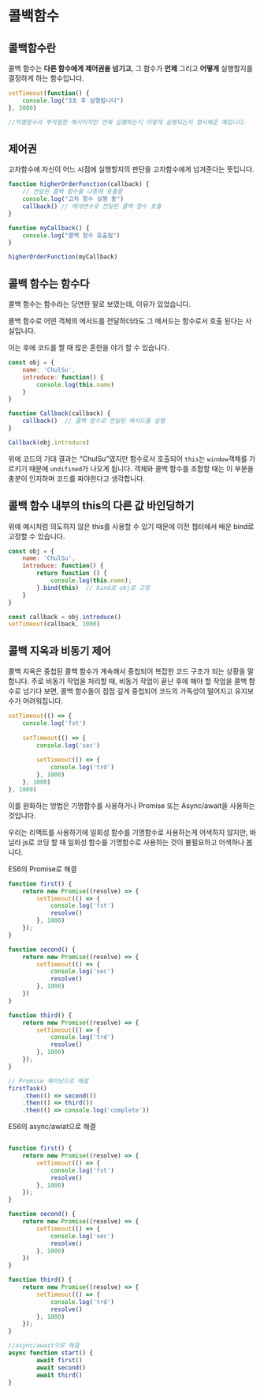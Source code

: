 # 콜백함수

## 콜백함수란

콜백 함수는 **다른 함수에게 제어권을 넘기고**, 그 함수가 **언제** 그리고 **어떻게** 실행할지를 결정하게 하는 함수입니다. 

```jsx
setTimeout(function() {
    console.log("3초 후 실행됩니다")
}, 3000)

//익명함수라 부적절한 예시이지만 언제 실행하는지 어떻게 실행되는지 명시해준 예입니다.
```

## 제어권

고차함수에 자신이 어느 시점에 실행할지의 판단을 고차함수에게 넘겨준다는 뜻입니다.

```jsx
function higherOrderFunction(callback) {
    // 전달된 콜백 함수를 나중에 호출함
    console.log("고차 함수 실행 중")
    callback() // 매개변수로 전달된 콜백 함수 호출
}

function myCallback() {
    console.log("콜백 함수 호출됨")
}

higherOrderFunction(myCallback)
```

## 콜백 함수는 함수다

콜백 함수는 함수라는 당연한 말로 보였는데, 이유가 있었습니다.

콜백 함수로 어떤 객체의 메서드를 전달하더라도 그 메서드는 함수로서 호출 된다는 사실입니다.

이는 후에 코드를 짤 때 많은 혼란을 야기 할 수 있습니다. 

```jsx
const obj = {
    name: 'ChulSu',
    introduce: function() {
        console.log(this.name)
    }
}

function Callback(callback) {
    callback()  // 콜백 함수로 전달된 메서드를 실행
}

Callback(obj.introduce)
```

위에 코드의 기대 결과는 “ChulSu”였지만 함수로서 호출되어 `this`는 `window`객체를 가르키기 때문에 `undifined`가 나오게 됩니다. 객체와 콜백 함수를 조합할 때는 이 부분을 충분이 인지하며 코드를 짜야한다고 생각합니다.

## 콜백 함수 내부의 this의 다른 값 바인딩하기

위에 예시처럼 의도하지 않은 this를 사용할 수 있기 때문에 이전 챕터에서 배운 bind로 고정할 수 있습니다.

```jsx
const obj = {
    name: 'ChulSu',
    introduce: function() {
        return function () {
            console.log(this.name);
        }.bind(this)  // bind로 obj로 고정
    }
}

const callback = obj.introduce()
setTimeout(callback, 1000) 
```

## 콜백 지옥과 비동기 제어

콜백 지옥은 중첩된 콜백 함수가 계속해서 중첩되어 복잡한 코드 구조가 되는 상황을 말합니다. 주로 비동기 작업을 처리할 때, 비동기 작업이 끝난 후에 해야 할 작업을 콜백 함수로 넘기다 보면, 콜백 함수들이 점점 깊게 중첩되어 코드의 가독성이 떨어지고 유지보수가 어려워집니다.

```jsx
setTimeout(() => {
    console.log('fst')
    
    setTimeout(() => {
        console.log('sec')
        
        setTimeout(() => {
            console.log('trd')
        }, 1000)
    }, 1000)
}, 1000)
```

이를 완화하는 방법은 기명함수를 사용하거나 Promise 또는 Async/await을 사용하는 것입니다.

우리는 리액트를 사용하기에 일회성 함수를 기명함수로 사용하는게 어색하지 않지만, 바닐라 js로 코딩 할 때 일회성 함수를 기명함수로 사용하는 것이 불필요하고 어색하나 봅니다.

ES6의 Promise로 해결

```jsx
function first() {
    return new Promise((resolve) => {
        setTimeout(() => {
            console.log('fst')
            resolve()
        }, 1000)
    });
}

function second() {
    return new Promise((resolve) => {
        setTimeout(() => {
            console.log('sec')
            resolve()
        }, 1000)
    })
}

function third() {
    return new Promise((resolve) => {
        setTimeout(() => {
            console.log('trd')
            resolve()
        }, 1000)
    });
}

// Promise 체이닝으로 해결
firstTask()
    .then(() => second())
    .then(() => third())
    .then(() => console.log('complete'))
```

ES6의 async/awiat으로 해결

```jsx

function first() {
    return new Promise((resolve) => {
        setTimeout(() => {
            console.log('fst')
            resolve()
        }, 1000)
    });
}

function second() {
    return new Promise((resolve) => {
        setTimeout(() => {
            console.log('sec')
            resolve()
        }, 1000)
    })
}

function third() {
    return new Promise((resolve) => {
        setTimeout(() => {
            console.log('trd')
            resolve()
        }, 1000)
    });
}

//async/await으로 해결
async function start() {
		await first()
		await second()
		await third()
}

```